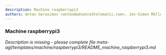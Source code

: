 ```yaml
---
description: Machine raspberrypi3
authors: Anton Gerasimov <anton@advancedtelematic.com>, Jan-Simon Möller <jsmoeller@linuxfoundation.org>, Kevin Hilman <khilman@baylibre.com>, Leon Anavi <leon.anavi@konsulko.com>, Matt Ranostay <matt.ranostay@konsulko.com>, Ronan Le Martret <ronan.lemartret@iot.bzh>, Stephane Desneux <stephane.desneux@iot.bzh>, Tom Rini <trini@konsulko.com>
---
```

	
### Machine raspberrypi3
	 
*Description is missing - please complete file meta-agl/templates/machine/raspberrypi3/README_machine_raspberrypi3.md*

